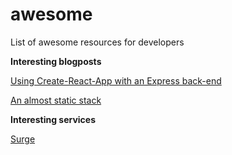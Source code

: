 # awesome
List of awesome resources for developers

__Interesting blogposts__

[Using Create-React-App with an Express back-end](https://www.fullstackreact.com/articles/using-create-react-app-with-a-server/)

[An almost static stack](https://medium.com/superhighfives/an-almost-static-stack-6df0a2791319#.pwyztnn9g)

__Interesting services__

[Surge](http://surge.sh/)

